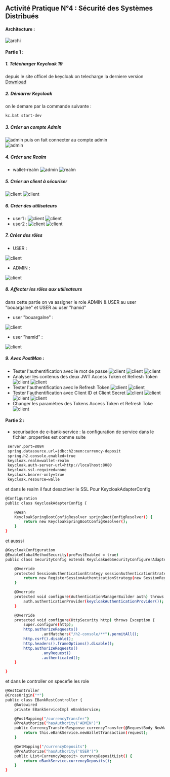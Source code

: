 ## Activité Pratique N°4 :  Sécurité des Systèmes Distribués


####  Architecture : 
![archi](captures/archi.png) 

####  Partie 1 : 

##### 1. Télécharger Keycloak 19
depuis le site officel de keycloak on telecharge la derniere version [Download](https://www.keycloak.org/)  

##### 2. Démarrer Keycloak 
on le demare par la commande suivante : 
```bash
kc.bat start-dev
```
##### 3. Créer un compte Admin 
![admin](captures/admin.png) 
puis on fait connecter au compte admin  
![admin](captures/signadmin.png) 
##### 4. Créer une Realm 
* wallet-realm
![admin](captures/createrealm.png)
![realm](captures/wallet-realm.png) 
##### 5. Créer un client à sécuriser 
![client](captures/client1.png) 
![client](captures/client2.png) 
##### 6. Créer des utilisateurs 
* user1 :
![client](captures/user1.png) 
![client](captures/cred-bouargalne.png)
* user2 : 
![client](captures/cred-hamid.png)
![client](captures/all-users.png) 
 
##### 7. Créer des rôles
* USER :

![client](captures/role-user.png) 

* ADMIN :
  
![client](captures/role-admin.png) 

##### 8. Affecter les rôles aux utilisateurs 
dans cette partie on va assigner le role ADMIN & USER au user "bouargalne" et USER au user "hamid" 
* user "bouargalne" :

![client](captures/assignrole-bouargalne.png) 

* user "hamid" :
  
![client](captures/assignrole-hamid.png) 

##### 9. Avec PostMan :
   - Tester l'authentification avec le mot de passe
    ![client](captures/test-pass1.png)
    ![client](captures/test-pass2.png)
    ![client](captures/test-pass3.png) 
   - Analyser les contenus des deux JWT Access Token et Refresh Token
    ![client](captures/ana-token1.png)
    ![client](captures/ana-token2.png) 
   - Tester l'authentification avec le Refresh Token
    ![client](captures/auth-refresh1.png)
    ![client](captures/auth-refresh2.png)
   - Tester l'authentification avec Client ID et Client Secret 
    ![client](captures/client-modif.png)
    ![client](captures/clientsercret.png)
    ![client](captures/auth-secret1.png)
    ![client](captures/auth-secret2.png)
   - Changer les paramètres des Tokens Access Token et Refresh Toke
    ![client](captures/changerefresh.png)

 ####  Partie 2 : 
 * securisation de e-bank-service :
 la configuration de service dans le fichier .properties est comme suite 
 ```bash
  server.port=8084
  spring.datasource.url=jdbc:h2:mem:currency-deposit
  spring.h2.console.enabled=true
  keycloak.realm=wallet-realm
  keycloak.auth-server-url=http://localhost:8080
  keycloak.ssl-required=none
  keycloak.bearer-only=true
  keycloak.resource=walle
```
et dans le realm il faut desactiver le SSL 
Pour KeycloakAdapterConfig 
```bash
@Configuration
public class KeycloakAdapterConfig {

    @Bean
    KeycloakSpringBootConfigResolver springBootConfigResolver() {
        return new KeycloakSpringBootConfigResolver();
    }
}
```
et ausssi 
```bash
@KeycloakConfiguration
@EnableGlobalMethodSecurity(prePostEnabled = true)
public class SecurityConfig extends KeycloakWebSecurityConfigurerAdapter {

    @Override
    protected SessionAuthenticationStrategy sessionAuthenticationStrategy() {
        return new RegisterSessionAuthenticationStrategy(new SessionRegistryImpl());
    }

    @Override
    protected void configure(AuthenticationManagerBuilder auth) throws Exception {
        auth.authenticationProvider(keycloakAuthenticationProvider());
    }

    @Override
    protected void configure(HttpSecurity http) throws Exception {
        super.configure(http);
        http.authorizeRequests()
                .antMatchers("/h2-console/**").permitAll();
        http.csrf().disable();
        http.headers().frameOptions().disable();
        http.authorizeRequests()
                .anyRequest()
                .authenticated();
    }

}
```
et dans le controller on specefie les role 
```bash
@RestController
@CrossOrigin("*")
public class EBankRestController {
    @Autowired
    private EBankServiceImpl eBankService;

    @PostMapping("/currencyTransfer")
    @PreAuthorize("hasAuthority('ADMIN')")
    public CurrencyTransferResponse currencyTransfer(@RequestBody NewWalletTransferRequest request) {
        return this.eBankService.newWalletTransaction(request);
    }

    @GetMapping("/currencyDeposits")
    @PreAuthorize("hasAuthority('USER')")
    public List<CurrencyDeposit> currencyDepositList() {
        return eBankService.currencyDeposits();
    }
}
```
